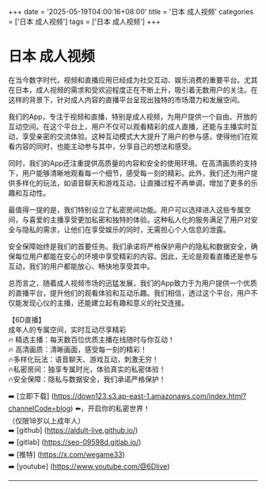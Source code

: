 +++
date = '2025-05-19T04:00:16+08:00'
title = '日本 成人视频'
categories = ['日本 成人视频']
tags = ['日本 成人视频']
+++

# 日本 成人视频

在当今数字时代，视频和直播应用已经成为社交互动、娱乐消费的重要平台。尤其在日本，成人视频的需求和受欢迎程度正在不断上升，吸引着无数用户的关注。在这样的背景下，针对成人内容的直播平台呈现出独特的市场潜力和发展空间。

我们的App，专注于视频和直播，特别是成人视频，为用户提供一个自由、开放的互动空间。在这个平台上，用户不仅可以观看精彩的成人直播，还能与主播实时互动，享受亲密的交流体验。这种互动模式大大提升了用户的参与感，使得他们在观看内容的同时，也能主动参与其中，分享自己的想法和感受。

同时，我们的App还注重提供高质量的内容和安全的使用环境。在高清画质的支持下，用户能够清晰地观看每一个细节，感受每一刻的精彩。此外，我们还为用户提供多样化的玩法，如语音聊天和游戏互动，让直播过程不再单调，增加了更多的乐趣和互动性。

最值得一提的是，我们特别设立了私密房间功能。用户可以选择进入这些专属空间，与喜爱的主播享受更加私密和独特的体验。这种私人化的服务满足了用户对安全与隐私的需求，让他们在享受娱乐的同时，无需担心个人信息的泄露。

安全保障始终是我们的首要任务。我们承诺将严格保护用户的隐私和数据安全，确保每位用户都能在安心的环境中享受精彩的内容。因此，无论是观看直播还是参与互动，我们的用户都能放心、畅快地享受其中。

总而言之，随着成人视频市场的迅猛发展，我们的App致力于为用户提供一个优质的直播平台，提升他们的观看体验和互动乐趣。我们相信，透过这个平台，用户不仅能发现心仪的主播，还能建立起有趣和意义的社交连接。

【6D直播】  
成年人的专属空间，实时互动尽享精彩  
🔥 精选主播：每天数百位优质主播在线随时与你互动！  
🔥 高清画质：清晰画面，感受每一刻的精彩！  
🔥多样化玩法：语音聊天、游戏互动，刺激无穷！  
🔥私密房间：独享专属时光，体验真实的私密体验！  
🔥安全保障：隐私与数据安全，我们承诺严格保护！  

➡️ [立即下载] (https://down123.s3.ap-east-1.amazonaws.com/index.html?channelCode=blog) ⬅️，开启你的私密世界！  
（仅限18岁以上成年人）  
➡️ [github] (https://aldult-live.github.io/)  
➡️ [gitlab] (https://seo-09598d.gitlab.io/)  
➡️ [推特] (https://x.com/wegame33)  
➡️ [youtube] (https://www.youtube.com/@6Dlive)

---
